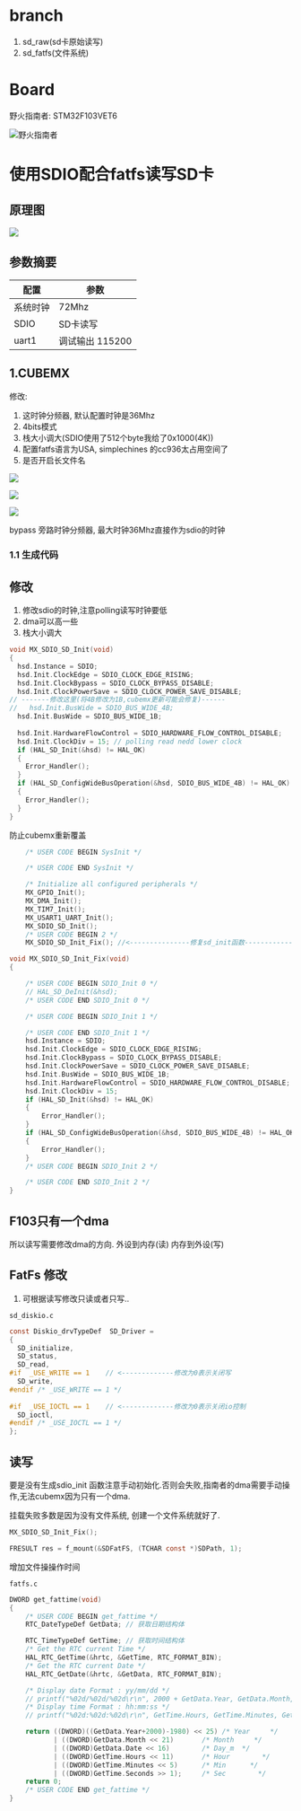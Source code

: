 # branch

1. sd_raw(sd卡原始读写)
2. sd_fatfs(文件系统)

# Board

野火指南者: STM32F103VET6

![野火指南者](https://doc.embedfire.com/mcu/stm32/f103zhinanzhe/std/zh/latest/_static/images/f103zhinanzhe.png)

# 使用SDIO配合fatfs读写SD卡

## 原理图

![](https://raw.githubusercontent.com/fly-t/images/main/blog/README-2025-01-21-17-01-49.png)

## 参数摘要

| 配置     | 参数            |
| -------- | --------------- |
| 系统时钟 | 72Mhz           |
| SDIO     | SD卡读写        |
| uart1    | 调试输出 115200 |

## 1.CUBEMX

修改:

1. 这时钟分频器, 默认配置时钟是36Mhz
2. 4bits模式
3. 栈大小调大(SDIO使用了512个byte我给了0x1000(4K))
4. 配置fatfs语言为USA, simplechines 的cc936太占用空间了
5. 是否开启长文件名

![](https://raw.githubusercontent.com/fly-t/images/main/blog/README-2025-01-21-17-06-54.png)

![](https://raw.githubusercontent.com/fly-t/images/main/blog/README-2025-01-21-17-20-17.png)


![](https://raw.githubusercontent.com/fly-t/images/main/blog/README-2025-01-23-15-31-55.png)

bypass 旁路时钟分频器, 最大时钟36Mhz直接作为sdio的时钟


### 1.1 生成代码

## 修改

1. 修改sdio的时钟,注意polling读写时钟要低
2. dma可以高一些
3. 栈大小调大

``` c
void MX_SDIO_SD_Init(void)
{
  hsd.Instance = SDIO;
  hsd.Init.ClockEdge = SDIO_CLOCK_EDGE_RISING;
  hsd.Init.ClockBypass = SDIO_CLOCK_BYPASS_DISABLE;
  hsd.Init.ClockPowerSave = SDIO_CLOCK_POWER_SAVE_DISABLE;
// -------修改这里(将4B修改为1B,cubemx更新可能会修复)------
//   hsd.Init.BusWide = SDIO_BUS_WIDE_4B; 
  hsd.Init.BusWide = SDIO_BUS_WIDE_1B;
   
  hsd.Init.HardwareFlowControl = SDIO_HARDWARE_FLOW_CONTROL_DISABLE;
  hsd.Init.ClockDiv = 15; // polling read nedd lower clock
  if (HAL_SD_Init(&hsd) != HAL_OK)
  {
    Error_Handler();
  }
  if (HAL_SD_ConfigWideBusOperation(&hsd, SDIO_BUS_WIDE_4B) != HAL_OK)
  {
    Error_Handler();
  }
}
```

防止cubemx重新覆盖

``` c
    /* USER CODE BEGIN SysInit */

    /* USER CODE END SysInit */

    /* Initialize all configured peripherals */
    MX_GPIO_Init();
    MX_DMA_Init();
    MX_TIM7_Init();
    MX_USART1_UART_Init();
    MX_SDIO_SD_Init();
    /* USER CODE BEGIN 2 */
    MX_SDIO_SD_Init_Fix(); //<---------------修复sd_init函数---------------
```

``` c
void MX_SDIO_SD_Init_Fix(void)
{

    /* USER CODE BEGIN SDIO_Init 0 */
    // HAL_SD_DeInit(&hsd);
    /* USER CODE END SDIO_Init 0 */

    /* USER CODE BEGIN SDIO_Init 1 */

    /* USER CODE END SDIO_Init 1 */
    hsd.Instance = SDIO;
    hsd.Init.ClockEdge = SDIO_CLOCK_EDGE_RISING;
    hsd.Init.ClockBypass = SDIO_CLOCK_BYPASS_DISABLE;
    hsd.Init.ClockPowerSave = SDIO_CLOCK_POWER_SAVE_DISABLE;
    hsd.Init.BusWide = SDIO_BUS_WIDE_1B;
    hsd.Init.HardwareFlowControl = SDIO_HARDWARE_FLOW_CONTROL_DISABLE;
    hsd.Init.ClockDiv = 15;
    if (HAL_SD_Init(&hsd) != HAL_OK)
    {
        Error_Handler();
    }
    if (HAL_SD_ConfigWideBusOperation(&hsd, SDIO_BUS_WIDE_4B) != HAL_OK)
    {
        Error_Handler();
    }
    /* USER CODE BEGIN SDIO_Init 2 */

    /* USER CODE END SDIO_Init 2 */
}
```

## F103只有一个dma

所以读写需要修改dma的方向. 外设到内存(读) 内存到外设(写)


## FatFs 修改

1. 可根据读写修改只读或者只写..


`sd_diskio.c`

``` c
const Diskio_drvTypeDef  SD_Driver =
{
  SD_initialize,
  SD_status,
  SD_read, 
#if  _USE_WRITE == 1    // <-------------修改为0表示关闭写
  SD_write,
#endif /* _USE_WRITE == 1 */
  
#if  _USE_IOCTL == 1    // <-------------修改为0表示关闭io控制
  SD_ioctl,
#endif /* _USE_IOCTL == 1 */
};
```

## 读写

要是没有生成sdio_init 函数注意手动初始化.否则会失败,指南者的dma需要手动操作,无法cubemx因为只有一个dma.

挂载失败多数是因为没有文件系统, 创建一个文件系统就好了.

``` c
MX_SDIO_SD_Init_Fix();

FRESULT res = f_mount(&SDFatFS, (TCHAR const *)SDPath, 1);

```

增加文件操操作时间

`fatfs.c`

``` c
DWORD get_fattime(void)
{
    /* USER CODE BEGIN get_fattime */
    RTC_DateTypeDef GetData; // 获取日期结构体

    RTC_TimeTypeDef GetTime; // 获取时间结构体
    /* Get the RTC current Time */
    HAL_RTC_GetTime(&hrtc, &GetTime, RTC_FORMAT_BIN);
    /* Get the RTC current Date */
    HAL_RTC_GetDate(&hrtc, &GetData, RTC_FORMAT_BIN);

    /* Display date Format : yy/mm/dd */
    // printf("%02d/%02d/%02d\r\n", 2000 + GetData.Year, GetData.Month, GetData.Date);
    /* Display time Format : hh:mm:ss */
    // printf("%02d:%02d:%02d\r\n", GetTime.Hours, GetTime.Minutes, GetTime.Seconds);

    return ((DWORD)((GetData.Year+2000)-1980) << 25) /* Year     */
           | ((DWORD)GetData.Month << 21)       /* Month     */
           | ((DWORD)GetData.Date << 16)        /* Day_m  */
           | ((DWORD)GetTime.Hours << 11)       /* Hour        */
           | ((DWORD)GetTime.Minutes << 5)      /* Min      */
           | ((DWORD)GetTime.Seconds >> 1);     /* Sec        */
    return 0;
    /* USER CODE END get_fattime */
}
```